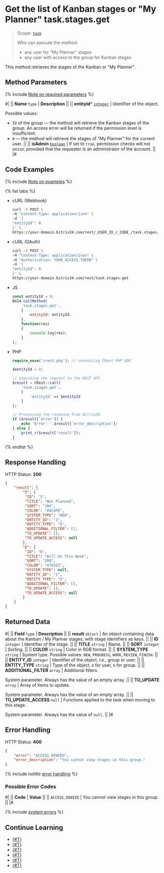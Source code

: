 # Get the list of Kanban stages or "My Planner" task.stages.get

> Scope: [`task`](../../scopes/permissions.md)
>
> Who can execute the method: 
> - any user for "My Planner" stages
> - any user with access to the group for Kanban stages

This method retrieves the stages of the Kanban or "My Planner".

## Method Parameters

{% include [Note on required parameters](../../../_includes/required.md) %}

#|
|| **Name**
`type` | **Description** ||
|| **entityId*** 
[`integer`](../../data-types.md) | Identifier of the object.

Possible values:
- `ID` of the group — the method will retrieve the Kanban stages of the group. An access error will be returned if the permission level is insufficient.
- `0` — the method will retrieve the stages of "My Planner" for the current user. ||
|| **isAdmin** 
[`boolean`](../../data-types.md) | If set to `true`, permission checks will not occur, provided that the requester is an administrator of the account. ||
|#

## Code Examples

{% include [Note on examples](../../../_includes/examples.md) %}

{% list tabs %}

- cURL (Webhook)

    ```bash
    curl -X POST \
    -H "Content-Type: application/json" \
    -d '{
    "entityId": 0
    }' \
    https://your-domain.bitrix24.com/rest/_USER_ID_/_CODE_/task.stages.get
    ```

- cURL (OAuth)

    ```bash
    curl -X POST \
    -H "Content-Type: application/json" \
    -H "Authorization: YOUR_ACCESS_TOKEN" \
    -d '{
    "entityId": 0
    }' \
    https://your-domain.bitrix24.com/rest/task.stages.get
    ```

- JS

    ```js
    const entityId = 0;
    BX24.callMethod(
        'task.stages.get',
        {
            entityId: entityId,
        },
        function(res)
        {
            console.log(res);
        }
    );
    ```

- PHP

    ```php
    require_once('crest.php'); // connecting CRest PHP SDK

    $entityId = 0;

    // executing the request to the REST API
    $result = CRest::call(
        'task.stages.get',
        [
            'entityId' => $entityId
        ]
    );

    // Processing the response from Bitrix24
    if ($result['error']) {
        echo 'Error: '.$result['error_description'];
    } else {
        print_r($result['result']);
    }
    ```

{% endlist %}

## Response Handling

HTTP Status: **200**

```json
{
    "result": {
        "5": {
         "ID": "5",
         "TITLE": "Not Planned",
         "SORT": "100",
         "COLOR": "00C4FB",
         "SYSTEM_TYPE": "NEW",
         "ENTITY_ID": "1",
         "ENTITY_TYPE": "U",
         "ADDITIONAL_FILTER": [],
         "TO_UPDATE": [],
         "TO_UPDATE_ACCESS": null
        },
        "6": {
         "ID": "6",
         "TITLE": "Will Do This Week",
         "SORT": "200",
         "COLOR": "47D1E2",
         "SYSTEM_TYPE": null,
         "ENTITY_ID": "1",
         "ENTITY_TYPE": "U",
         "ADDITIONAL_FILTER": [],
         "TO_UPDATE": [],
         "TO_UPDATE_ACCESS": null
        }
    }
}
```

## Returned Data

#|
|| **Field**
`type` | **Description** ||
|| **result** 
`object` | An object containing data about the Kanban / My Planner stages, with stage identifiers as keys. ||
|| **ID** 
`integer` | Identifier of the stage. ||
|| **TITLE** 
`string` | Name. ||
|| **SORT** 
`integer` | Sorting. ||
|| **COLOR** 
`string` | Color in RGB format. ||
|| **SYSTEM_TYPE** 
`string` | System type. Possible values: `NEW`, `PROGRESS`, `WORK`, `REVIEW`, `FINISH`. ||
|| **ENTITY_ID** 
`integer` | Identifier of the object, i.e., group or user. ||
|| **ENTITY_TYPE** 
`string` | Type of the object. `U` for user, `G` for group. ||
|| **ADDITIONAL_FILTER** 
`array` | Additional filters. 

System parameter. Always has the value of an empty array. ||
|| **TO_UPDATE** 
`array` | Array of items to update.

System parameter. Always has the value of an empty array. ||
|| **TO_UPDATE_ACCESS** 
`null` | Functions applied to the task when moving to this stage.

System parameter. Always has the value of `null`. ||
|#

## Error Handling

HTTP Status: **400**

```json
{
    "error": "ACCESS_DENIED",
    "error_description": "You cannot view stages in this group."
}
```

{% include notitle [error handling](../../../_includes/error-info.md) %}

### Possible Error Codes

#|
|| **Code** | **Value** ||
|| `ACCESS_DENIED` | You cannot view stages in this group. ||
|#

{% include [system errors](../../../_includes/system-errors.md) %}

## Continue Learning 

- [{#T}](./index.md)
- [{#T}](./task-stages-add.md)
- [{#T}](./task-stages-update.md)
- [{#T}](./task-stages-can-move-task.md)
- [{#T}](./task-stages-move-task.md)
- [{#T}](./task-stages-delete.md)